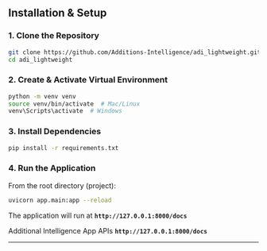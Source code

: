## Installation & Setup

### 1. Clone the Repository
```sh
git clone https://github.com/Additions-Intelligence/adi_lightweight.git
cd adi_lightweight
```

### 2. Create & Activate Virtual Environment
```sh
python -m venv venv
source venv/bin/activate  # Mac/Linux
venv\Scripts\activate  # Windows
```

### 3. Install Dependencies
```sh
pip install -r requirements.txt
```


### 4. Run the Application
From the root directory (project):
```sh
uvicorn app.main:app --reload
```

The application will run at **`http://127.0.0.1:8000/docs`**


Additional Intelligence App APIs **`http://127.0.0.1:8000/docs`**

---

